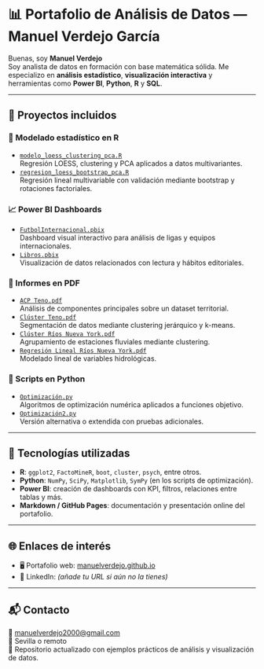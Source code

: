 # 📊 Portafolio de Análisis de Datos — Manuel Verdejo García

Buenas, soy **Manuel Verdejo**  
Soy analista de datos en formación con base matemática sólida. Me especializo en **análisis estadístico**, **visualización interactiva** y herramientas como **Power BI**, **Python**, **R** y **SQL**.

---

## 📁 Proyectos incluidos

### 🧠 Modelado estadístico en R
- [`modelo_loess_clustering_pca.R`](./modelo_loess_clustering_pca.R)  
  Regresión LOESS, clustering y PCA aplicados a datos multivariantes.
- [`regresion_loess_bootstrap_pca.R`](./regresion_loess_bootstrap_pca.R)  
  Regresión lineal multivariable con validación mediante bootstrap y rotaciones factoriales.

### 📈 Power BI Dashboards
- [`FutbolInternacional.pbix`](./FutbolInternacional.pbix)  
  Dashboard visual interactivo para análisis de ligas y equipos internacionales.
- [`Libros.pbix`](./Libros.pbix)  
  Visualización de datos relacionados con lectura y hábitos editoriales.

### 📘 Informes en PDF
- [`ACP Teno.pdf`](./ACP%20Teno.pdf)  
  Análisis de componentes principales sobre un dataset territorial.
- [`Clúster Teno.pdf`](./Cl%C3%BAster%20Teno.pdf)  
  Segmentación de datos mediante clustering jerárquico y k-means.
- [`Clúster Ríos Nueva York.pdf`](./Cl%C3%BAster%20R%C3%ADos%20Nueva%20York.pdf)  
  Agrupamiento de estaciones fluviales mediante clustering.
- [`Regresión Lineal Ríos Nueva York.pdf`](./Regresi%C3%B3n%20Lineal%20R%C3%ADos%20Nueva%20York.pdf)  
  Modelado lineal de variables hidrológicas.

### 🐍 Scripts en Python
- [`Optimización.py`](./Optimizaci%C3%B3n.py)  
  Algoritmos de optimización numérica aplicados a funciones objetivo.
- [`Optimización2.py`](./Optimizaci%C3%B3n2.py)  
  Versión alternativa o extendida con pruebas adicionales.

---

## 🧠 Tecnologías utilizadas
- **R**: `ggplot2`, `FactoMineR`, `boot`, `cluster`, `psych`, entre otros.
- **Python**: `NumPy`, `SciPy`, `Matplotlib`, `SymPy` (en los scripts de optimización).
- **Power BI**: creación de dashboards con KPI, filtros, relaciones entre tablas y más.
- **Markdown / GitHub Pages**: documentación y presentación online del portafolio.

---

## 🌐 Enlaces de interés
- 🖥️ Portafolio web: [manuelverdejo.github.io](https://manuelverdejo.github.io)
- 💼 LinkedIn: *(añade tu URL si aún no la tienes)*

---

## 📬 Contacto
📧 manuelverdejo2000@gmail.com  
📍 Sevilla o remoto  
📁 Repositorio actualizado con ejemplos prácticos de análisis y visualización de datos.
